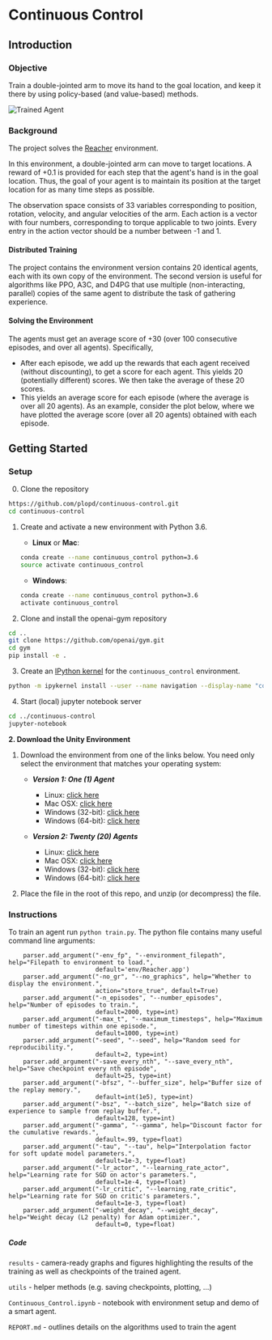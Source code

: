[//]: # (Image References)

# Continuous Control

## Introduction

### Objective

Train a double-jointed arm to move its hand to the goal location, and keep it there by using policy-based (and value-based) methods.

![Trained Agent](./results/trained_agent.gif)

### Background

The project solves the [Reacher](https://github.com/Unity-Technologies/ml-agents/blob/master/docs/Learning-Environment-Examples.md#reacher) environment.

In this environment, a double-jointed arm can move to target locations. A reward of +0.1 is provided for each step that the agent's hand is in the goal location. Thus, the goal of your agent is to maintain its position at the target location for as many time steps as possible.

The observation space consists of 33 variables corresponding to position, rotation, velocity, and angular velocities of the arm. Each action is a vector with four numbers, corresponding to torque applicable to two joints. Every entry in the action vector should be a number between -1 and 1.


#### Distributed Training

The project contains the environment version contains 20 identical agents, each with its own copy of the environment.
The second version is useful for algorithms like PPO, A3C, and D4PG that use multiple (non-interacting, parallel) copies of the same agent to distribute the task of gathering experience.

#### Solving the Environment

The agents must get an average score of +30 (over 100 consecutive episodes, and over all agents). Specifically,

- After each episode, we add up the rewards that each agent received (without discounting), to get a score for each agent. This yields 20 (potentially different) scores. We then take the average of these 20 scores.
- This yields an average score for each episode (where the average is over all 20 agents).
As an example, consider the plot below, where we have plotted the average score (over all 20 agents) obtained with each episode.

## Getting Started

### Setup

0. Clone the repository
```bash
https://github.com/plopd/continuous-control.git
cd continuous-control
```

1. Create and activate a new environment with Python 3.6.

	- __Linux__ or __Mac__: 
	```bash
	conda create --name continuous_control python=3.6
	source activate continuous_control
	```
	- __Windows__: 
	```bash
	conda create --name continuous_control python=3.6 
	activate continuous_control
	```
	
2. Clone and install the openai-gym repository
```bash
cd ..
git clone https://github.com/openai/gym.git
cd gym
pip install -e .
```

3. Create an [IPython kernel](http://ipython.readthedocs.io/en/stable/install/kernel_install.html) for the `continuous_control` environment.  
```bash
python -m ipykernel install --user --name navigation --display-name "continuous_control"
```

4. Start (local) jupyter notebook server
```bash
cd ../continuous-control
jupyter-notebook
```

**2. Download the Unity Environment**

1. Download the environment from one of the links below.  You need only select the environment that matches your operating system:

    - **_Version 1: One (1) Agent_**
        - Linux: [click here](https://s3-us-west-1.amazonaws.com/udacity-drlnd/P2/Reacher/one_agent/Reacher_Linux.zip)
        - Mac OSX: [click here](https://s3-us-west-1.amazonaws.com/udacity-drlnd/P2/Reacher/one_agent/Reacher.app.zip)
        - Windows (32-bit): [click here](https://s3-us-west-1.amazonaws.com/udacity-drlnd/P2/Reacher/one_agent/Reacher_Windows_x86.zip)
        - Windows (64-bit): [click here](https://s3-us-west-1.amazonaws.com/udacity-drlnd/P2/Reacher/one_agent/Reacher_Windows_x86_64.zip)

    - **_Version 2: Twenty (20) Agents_**
        - Linux: [click here](https://s3-us-west-1.amazonaws.com/udacity-drlnd/P2/Reacher/Reacher_Linux.zip)
        - Mac OSX: [click here](https://s3-us-west-1.amazonaws.com/udacity-drlnd/P2/Reacher/Reacher.app.zip)
        - Windows (32-bit): [click here](https://s3-us-west-1.amazonaws.com/udacity-drlnd/P2/Reacher/Reacher_Windows_x86.zip)
        - Windows (64-bit): [click here](https://s3-us-west-1.amazonaws.com/udacity-drlnd/P2/Reacher/Reacher_Windows_x86_64.zip)

2. Place the file in the root of this repo, and unzip (or decompress) the file.

### Instructions

To train an agent run `python train.py`. The python file contains many useful command line arguments:

```
    parser.add_argument("-env_fp", "--environment_filepath", help="Filepath to environment to load.",
                        default='env/Reacher.app')
    parser.add_argument("-no_gr", "--no_graphics", help="Whether to display the environment.",
                        action="store_true", default=True)
    parser.add_argument("-n_episodes", "--number_episodes", help="Number of episodes to train.",
                        default=2000, type=int)
    parser.add_argument("-max_t", "--maximum_timesteps", help="Maximum number of timesteps within one episode.",
                        default=1000, type=int)
    parser.add_argument("-seed", "--seed", help="Random seed for reproducibility.",
                        default=2, type=int)
    parser.add_argument("-save_every_nth", "--save_every_nth", help="Save checkpoint every nth episode",
                        default=25, type=int)
    parser.add_argument("-bfsz", "--buffer_size", help="Buffer size of the replay memory.",
                        default=int(1e5), type=int)
    parser.add_argument("-bsz", "--batch_size", help="Batch size of experience to sample from replay buffer.",
                        default=128, type=int)
    parser.add_argument("-gamma", "--gamma", help="Discount factor for the cumulative rewards.",
                        default=.99, type=float)
    parser.add_argument("-tau", "--tau", help="Interpolation factor for soft update model parameters.",
                        default=1e-3, type=float)
    parser.add_argument("-lr_actor", "--learning_rate_actor", help="Learning rate for SGD on actor's parameters.",
                        default=1e-4, type=float)
    parser.add_argument("-lr_critic", "--learning_rate_critic", help="Learning rate for SGD on critic's parameters.",
                        default=1e-3, type=float)
    parser.add_argument("-weight_decay", "--weight_decay", help="Weight decay (L2 penalty) for Adam optimizer.",
                        default=0, type=float)

```

##### Code

`results` - camera-ready graphs and figures highlighting the results of the training as well as checkpoints of the trained agent.

`utils` - helper methods (e.g. saving checkpoints, plotting, ...)

`Continuous_Control.ipynb` - notebook with environment setup and demo of a smart agent.

`REPORT.md` - outlines details on the algorithms used to train the agent


